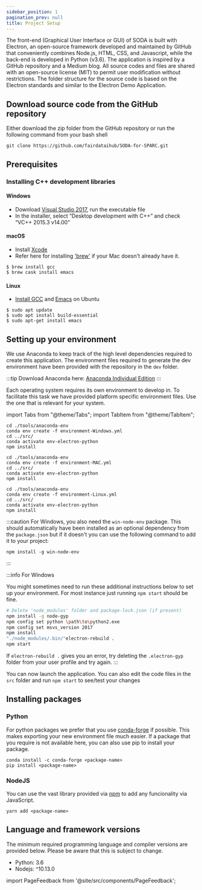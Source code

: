 ```yaml
---
sidebar_position: 1
pagination_prev: null
title: Project Setup
---
```


The front-end (Graphical User Interface or GUI) of SODA is built with Electron, an open-source framework developed and maintained by GitHub that conveniently combines Node.js, HTML, CSS, and Javascript, while the back-end is developed in Python (v3.6). The application is inspired by a GitHub repository and a Medium blog. All source codes and files are shared with an open-source license (MIT) to permit user modification without restrictions. The folder structure for the source code is based on the Electron standards and similar to the Electron Demo Application.

## Download source code from the GitHub repository

Either download the zip folder from the GitHub repository or run the following command from your bash shell

```shell
git clone https://github.com/fairdataihub/SODA-for-SPARC.git
```

## Prerequisites

### Installing C++ development libraries

#### Windows

- Download [Visual Studio 2017](https://download.visualstudio.microsoft.com/download/pr/dfb60031-5f2b-4236-a36b-25a0197459bc/789aa74d8838804c37e2d0ea484e5d9a4958bc5cc5d2f6132542f2b637b9c17d/vs_Community.exe), run the executable file
- In the installer, select “Desktop development with C++” and check “VC++ 2015.3 v14.00”

#### macOS

- Install [Xcode](https://developer.apple.com/download/)
- Refer here for installing ['brew'](https://docs.brew.sh/Installation) if your Mac doesn't already have it.

```
$ brew install gcc
$ brew cask install emacs
```

#### Linux

- [Install GCC](https://linuxize.com/post/how-to-install-gcc-compiler-on-ubuntu-18-04/) and [Emacs](https://www.gnu.org/software/emacs/) on Ubuntu

```
$ sudo apt update
$ sudo apt install build-essential
$ sudo apt-get install emacs
```

## Setting up your environment

We use Anaconda to keep track of the high level dependencies required to create this application. The environment files required to generate the dev environment have been provided with the repository in the `dev` folder.

:::tip
Download Anaconda here: [Anaconda Individual Edition](https://www.anaconda.com/products/individual)
:::

Each operating system requires its own environment to develop in. To facilitate this task we have provided platform specific environment files. Use the one that is relevant for your system.

import Tabs from "@theme/Tabs";
import TabItem from "@theme/TabItem";

```shell title="For Windows"
cd ./tools/anaconda-env
conda env create -f environment-Windows.yml
cd ../src/
conda activate env-electron-python
npm install
```

```shell title="For macOS"
cd ./tools/anaconda-env
conda env create -f environment-MAC.yml
cd ../src/
conda activate env-electron-python
npm install
```

```shell title="For linux"
cd ./tools/anaconda-env
conda env create -f environment-Linux.yml
cd ../src/
conda activate env-electron-python
npm install
```

:::caution
For Windows, you also need the `win-node-env` package. This should automatically have been installed as an optional dependency from the `package.json` but if it doesn't you can use the following command to add it to your project:

```
npm install -g win-node-env
```

:::

:::info For Windows

You might sometimes need to run these additional instructions below to set up your environment. For most instance just running `npm start` should be fine.

```bash
# Delete 'node_modules' folder and package-lock.json (if present)
npm install -g node-gyp
npm config set python \path\to\python2.exe
npm config set msvs_version 2017
npm install
"./node_modules/.bin/"electron-rebuild .
npm start
```

If `electron-rebuild .` gives you an error, try deleting the `.electron-gyp` folder from your user profile and try again.
:::

You can now launch the application. You can also edit the code files in the `src` folder and run `npm start` to see/test your changes

## Installing packages

### Python

For python packages we prefer that you use [conda-forge](https://anaconda.org/conda-forge) if possible. This makes exporting your new environment file much easier. If a package that you require is not available here, you can also use pip to install your package.

```shell
conda install -c conda-forge <package-name>
pip install <package-name>
```

### NodeJS

You can use the vast library provided via [npm](https://www.npmjs.com/) to add any funcionality via JavaScript.

```shell
yarn add <package-name>
```

## Language and framework versions

The minimum required programming language and compiler versions are provided below. Please be aware that this is subject to change.

- Python: 3.6
- Nodejs: ^10.13.0

import PageFeedback from '@site/src/components/PageFeedback';

<PageFeedback />
